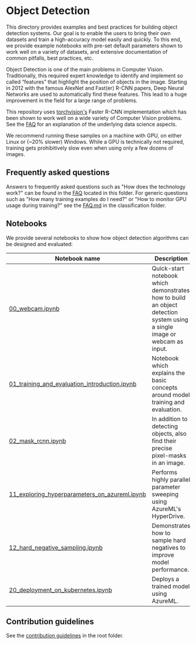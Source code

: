 # Object Detection

This directory provides examples and best practices for building object detection systems. Our goal is to enable the users to bring their own datasets and train a high-accuracy model easily and quickly. To this end, we provide example notebooks with pre-set default parameters shown to work well on a variety of datasets, and extensive documentation of common pitfalls, best practices, etc.

Object Detection is one of the main problems in Computer Vision. Traditionally, this required expert knowledge to identify and implement so called “features” that highlight the position of objects in the image. Starting in 2012 with the famous AlexNet and Fast(er) R-CNN papers, Deep Neural Networks are used to automatically find these features. This lead to a huge improvement in the field for a large range of problems.

This repository uses [torchvision's](https://pytorch.org/docs/stable/torchvision/index.html) Faster R-CNN implementation which has been shown to work well on a wide variety of Computer Vision problems. See the [FAQ](FAQ.md) for an explanation of the underlying data science aspects.

We recommend running these samples on a machine with GPU, on either Linux or (~20% slower) Windows. While a GPU is technically not required, training gets prohibitively slow even when using only a few dozens of images.



## Frequently asked questions

Answers to frequently asked questions such as "How does the technology work?" can be found in the [FAQ](FAQ.md) located in this folder. For generic questions such as "How many training examples do I need?" or "How to monitor GPU usage during training?" see the [FAQ.md](../classification/FAQ.md) in the classification folder.


## Notebooks

We provide several notebooks to show how object detection algorithms can be designed and evaluated:

| Notebook name | Description |
| --- | --- |
| [00_webcam.ipynb](./00_webcam.ipynb)| Quick-start notebook which demonstrates how to build an object detection system using a single image or webcam as input.
| [01_training_and_evaluation_introduction.ipynb](./01_training_and_evaluation_introduction.ipynb)| Notebook which explains the basic concepts around model training and evaluation.|
| [02_mask_rcnn.ipynb](./02_mask_rcnn.ipynb) | In addition to detecting objects, also find their precise pixel-masks in an image. |
| [11_exploring_hyperparameters_on_azureml.ipynb](./11_exploring_hyperparameters_on_azureml.ipynb)| Performs highly parallel parameter sweeping using AzureML's HyperDrive. |
| [12_hard_negative_sampling.ipynb](./12_hard_negative_sampling.ipynb) | Demonstrates how to sample hard negatives to improve model performance. |
| [20_deployment_on_kubernetes.ipynb](./20_deployment_on_kubernetes.ipynb) | Deploys a trained model using AzureML. |

## Contribution guidelines

See the [contribution guidelines](../../CONTRIBUTING.md) in the root folder.
